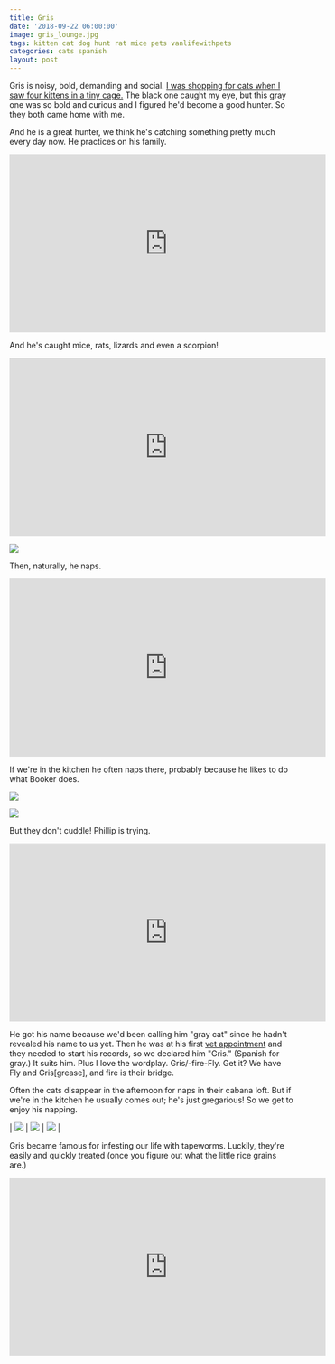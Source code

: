 ```yaml
---
title: Gris
date: '2018-09-22 06:00:00'
image: gris_lounge.jpg
tags: kitten cat dog hunt rat mice pets vanlifewithpets
categories: cats spanish
layout: post
---
```


Gris is noisy, bold, demanding and social.  [I was shopping for cats when I saw four kittens in a tiny cage.](https://reverdecer.annalisagross.com/2018/06/23/ven-gatita-y-gatita/) The black one caught my eye, but this gray one was so bold and curious and I figured he'd become a good hunter. So they both came home with me.

And he is a great hunter, we think he's catching something pretty much every day now.  He practices on his family.

<iframe width="560" height="315" src="https://www.youtube-nocookie.com/embed/mwILv_y8M28" frameborder="0" allow="autoplay; encrypted-media" allowfullscreen></iframe>

And he's caught mice, rats, lizards and even a scorpion! 

<iframe width="560" height="315" src="https://www.youtube-nocookie.com/embed/u9B8BEEEyNo" frameborder="0" allow="autoplay; encrypted-media" allowfullscreen></iframe>

[![](/images/gris_mouse_.jpg)](/images/gris_mouse.jpg)

Then, naturally, he naps.

<iframe width="560" height="315" src="https://www.youtube-nocookie.com/embed/R2L4yXHHku4" frameborder="0" allow="autoplay; encrypted-media" allowfullscreen></iframe>

If we're in the kitchen he often naps there, probably because he likes to do what Booker does.

[![](/images/gray_boys_.jpg)](/images/gray_boys.jpg)

[![](/images/gray_boys2_.jpg)](/images/gray_boys2.jpg)


But they don't cuddle! Phillip is trying.

<iframe width="560" height="315" src="https://www.youtube-nocookie.com/embed/-X-YZZCONYU" frameborder="0" allow="autoplay; encrypted-media" allowfullscreen></iframe>

He got his name because we'd been calling him "gray cat" since he hadn't revealed his name to us yet. Then he was at his first [vet appointment](https://reverdecer.annalisagross.com/2018/07/09/family-trip/) and they needed to start his records, so we declared him "Gris." (Spanish for gray.) It suits him. Plus I love the wordplay. Gris/-fire-Fly. Get it? We have Fly and Gris[grease], and fire is their bridge. 

Often the cats disappear in the afternoon for naps in their cabana loft. But if we're in the kitchen he usually comes out; he's just gregarious! So we get to enjoy his napping.

| [![](/images/gris_naps_.jpg)](/images/gris_naps.jpg) | [![](/images/gris_naps2_.jpg)](/images/gris_naps2.jpg) |  [![](/images/gris_naps3_.jpg)](/images/gris_naps3.jpg) |

Gris became famous for infesting our life with tapeworms. Luckily, they're easily and quickly treated (once you figure out what the little rice grains are.)

<iframe width="560" height="315" src="https://www.youtube-nocookie.com/embed/4TpfJBTvrAw" frameborder="0" allow="autoplay; encrypted-media" allowfullscreen></iframe>